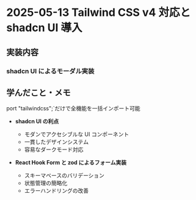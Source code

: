 # 2025-05-13 Tailwind CSS v4 対応と shadcn UI 導入

## 実装内容

### shadcn UI によるモーダル実装

## 学んだこと・メモ

port "tailwindcss";`だけで全機能を一括インポート可能

- **shadcn UI の利点**

  - モダンでアクセシブルな UI コンポーネント
  - 一貫したデザインシステム
  - 容易なダークモード対応

- **React Hook Form と zod によるフォーム実装**

  - スキーマベースのバリデーション
  - 状態管理の簡略化
  - エラーハンドリングの改善
